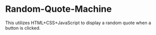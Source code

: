 # Random-Quote-Machine
This utilizes HTML+CSS+JavaScript to display a random quote when a button is clicked.
